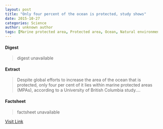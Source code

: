 ```yaml
---
layout: post
title: "Only four percent of the ocean is protected, study shows"
date: 2015-10-27
categories: Science
author: unknown author
tags: [Marine protected area, Protected area, Ocean, Natural environment]
---
```



#### Digest
>digest unavailable

#### Extract
>Despite global efforts to increase the area of the ocean that is protected, only four per cent of it lies within marine protected areas (MPAs), according to a University of British Columbia study....

#### Factsheet
>factsheet unavailable

[Visit Link](http://phys.org/news/2015-10-percent-ocean.html)


